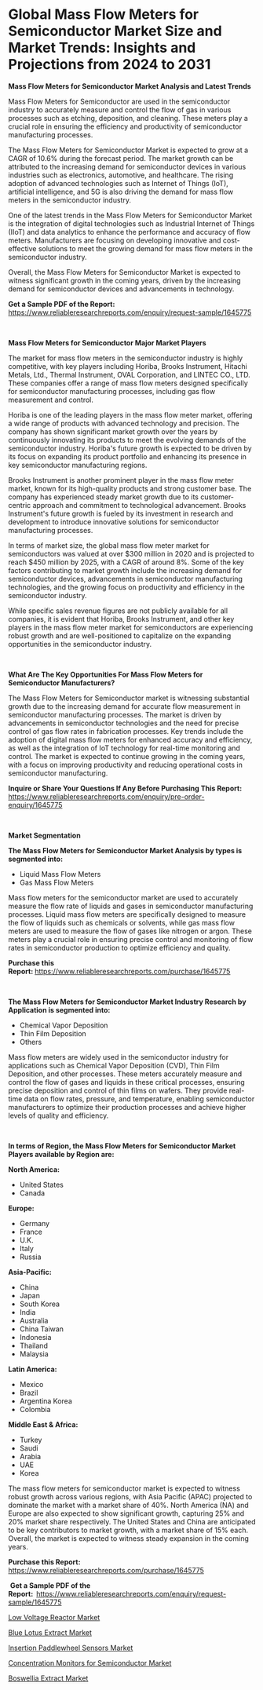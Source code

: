 <p><h1>Global Mass Flow Meters for Semiconductor Market Size and Market Trends: Insights and Projections from 2024 to 2031</h1></p><p><strong>Mass Flow Meters for Semiconductor Market Analysis and Latest Trends</strong></p>
<p><p>Mass Flow Meters for Semiconductor are used in the semiconductor industry to accurately measure and control the flow of gas in various processes such as etching, deposition, and cleaning. These meters play a crucial role in ensuring the efficiency and productivity of semiconductor manufacturing processes.</p><p>The Mass Flow Meters for Semiconductor Market is expected to grow at a CAGR of 10.6% during the forecast period. The market growth can be attributed to the increasing demand for semiconductor devices in various industries such as electronics, automotive, and healthcare. The rising adoption of advanced technologies such as Internet of Things (IoT), artificial intelligence, and 5G is also driving the demand for mass flow meters in the semiconductor industry.</p><p>One of the latest trends in the Mass Flow Meters for Semiconductor Market is the integration of digital technologies such as Industrial Internet of Things (IIoT) and data analytics to enhance the performance and accuracy of flow meters. Manufacturers are focusing on developing innovative and cost-effective solutions to meet the growing demand for mass flow meters in the semiconductor industry.</p><p>Overall, the Mass Flow Meters for Semiconductor Market is expected to witness significant growth in the coming years, driven by the increasing demand for semiconductor devices and advancements in technology.</p></p>
<p><strong>Get a Sample PDF of the Report:&nbsp;</strong> <a href="https://www.reliableresearchreports.com/enquiry/request-sample/1645775">https://www.reliableresearchreports.com/enquiry/request-sample/1645775</a></p>
<p>&nbsp;</p>
<p><strong>Mass Flow Meters for Semiconductor Major Market Players</strong></p>
<p><p>The market for mass flow meters in the semiconductor industry is highly competitive, with key players including Horiba, Brooks Instrument, Hitachi Metals, Ltd., Thermal Instrument, OVAL Corporation, and LINTEC CO., LTD. These companies offer a range of mass flow meters designed specifically for semiconductor manufacturing processes, including gas flow measurement and control.</p><p>Horiba is one of the leading players in the mass flow meter market, offering a wide range of products with advanced technology and precision. The company has shown significant market growth over the years by continuously innovating its products to meet the evolving demands of the semiconductor industry. Horiba's future growth is expected to be driven by its focus on expanding its product portfolio and enhancing its presence in key semiconductor manufacturing regions.</p><p>Brooks Instrument is another prominent player in the mass flow meter market, known for its high-quality products and strong customer base. The company has experienced steady market growth due to its customer-centric approach and commitment to technological advancement. Brooks Instrument's future growth is fueled by its investment in research and development to introduce innovative solutions for semiconductor manufacturing processes.</p><p>In terms of market size, the global mass flow meter market for semiconductors was valued at over $300 million in 2020 and is projected to reach $450 million by 2025, with a CAGR of around 8%. Some of the key factors contributing to market growth include the increasing demand for semiconductor devices, advancements in semiconductor manufacturing technologies, and the growing focus on productivity and efficiency in the semiconductor industry.</p><p>While specific sales revenue figures are not publicly available for all companies, it is evident that Horiba, Brooks Instrument, and other key players in the mass flow meter market for semiconductors are experiencing robust growth and are well-positioned to capitalize on the expanding opportunities in the semiconductor industry.</p></p>
<p>&nbsp;</p>
<p><strong>What Are The Key Opportunities For Mass Flow Meters for Semiconductor Manufacturers?</strong></p>
<p><p>The Mass Flow Meters for Semiconductor market is witnessing substantial growth due to the increasing demand for accurate flow measurement in semiconductor manufacturing processes. The market is driven by advancements in semiconductor technologies and the need for precise control of gas flow rates in fabrication processes. Key trends include the adoption of digital mass flow meters for enhanced accuracy and efficiency, as well as the integration of IoT technology for real-time monitoring and control. The market is expected to continue growing in the coming years, with a focus on improving productivity and reducing operational costs in semiconductor manufacturing.</p></p>
<p><strong>Inquire or Share Your Questions If Any Before Purchasing This Report:</strong> <a href="https://www.reliableresearchreports.com/enquiry/pre-order-enquiry/1645775">https://www.reliableresearchreports.com/enquiry/pre-order-enquiry/1645775</a></p>
<p>&nbsp;</p>
<p><strong>Market Segmentation</strong></p>
<p><strong>The Mass Flow Meters for Semiconductor Market Analysis by types is segmented into:</strong></p>
<p><ul><li>Liquid Mass Flow Meters</li><li>Gas Mass Flow Meters</li></ul></p>
<p><p>Mass flow meters for the semiconductor market are used to accurately measure the flow rate of liquids and gases in semiconductor manufacturing processes. Liquid mass flow meters are specifically designed to measure the flow of liquids such as chemicals or solvents, while gas mass flow meters are used to measure the flow of gases like nitrogen or argon. These meters play a crucial role in ensuring precise control and monitoring of flow rates in semiconductor production to optimize efficiency and quality.</p></p>
<p><strong>Purchase this Report:&nbsp;</strong><a href="https://www.reliableresearchreports.com/purchase/1645775">https://www.reliableresearchreports.com/purchase/1645775</a></p>
<p>&nbsp;</p>
<p><strong>The Mass Flow Meters for Semiconductor Market Industry Research by Application is segmented into:</strong></p>
<p><ul><li>Chemical Vapor Deposition</li><li>Thin Film Deposition</li><li>Others</li></ul></p>
<p><p>Mass flow meters are widely used in the semiconductor industry for applications such as Chemical Vapor Deposition (CVD), Thin Film Deposition, and other processes. These meters accurately measure and control the flow of gases and liquids in these critical processes, ensuring precise deposition and control of thin films on wafers. They provide real-time data on flow rates, pressure, and temperature, enabling semiconductor manufacturers to optimize their production processes and achieve higher levels of quality and efficiency.</p></p>
<p>&nbsp;</p>
<p><strong>In terms of Region, the Mass Flow Meters for Semiconductor Market Players available by Region are:</strong></p>
<p>
    <p> <strong> North America: </strong>
        <ul>
            <li>United States</li>
            <li>Canada</li>
        </ul>
        </p> 
    <p> <strong> Europe: </strong>
        <ul>
            <li>Germany</li>
            <li>France</li>
            <li>U.K.</li>
            <li>Italy</li>
            <li>Russia</li>
        </ul>
        </p> 
    <p> <strong> Asia-Pacific: </strong>
        <ul>
            <li>China</li>
            <li>Japan</li>
            <li>South Korea</li>
            <li>India</li>
            <li>Australia</li>
            <li>China Taiwan</li>
            <li>Indonesia</li>
            <li>Thailand</li>
            <li>Malaysia</li>
        </ul>
        </p> 
    <p> <strong> Latin America: </strong>
        <ul>
            <li>Mexico</li>
            <li>Brazil</li>
            <li>Argentina Korea</li>
            <li>Colombia</li>
        </ul>
        </p> 
    <p> <strong> Middle East & Africa: </strong>
        <ul>
            <li>Turkey</li>
            <li>Saudi</li>
            <li>Arabia</li>
            <li>UAE</li>
            <li>Korea</li>
        </ul>
    </p>
    </p>
<p><p>The mass flow meters for semiconductor market is expected to witness robust growth across various regions, with Asia Pacific (APAC) projected to dominate the market with a market share of 40%. North America (NA) and Europe are also expected to show significant growth, capturing 25% and 20% market share respectively. The United States and China are anticipated to be key contributors to market growth, with a market share of 15% each. Overall, the market is expected to witness steady expansion in the coming years.</p></p>
<p><strong>Purchase this Report: </strong><a href="https://www.reliableresearchreports.com/purchase/1645775">https://www.reliableresearchreports.com/purchase/1645775</a></p>
<p>&nbsp;<strong>Get a Sample PDF of the Report:&nbsp;&nbsp;</strong><a href="https://www.reliableresearchreports.com/enquiry/request-sample/1645775">https://www.reliableresearchreports.com/enquiry/request-sample/1645775</a></p>
<p><strong></strong></p>
<p><p><a href="https://mire-aunt-385.notion.site/Low-Voltage-Reactor-Market-Share-Market-New-Trends-Analysis-Report-By-Type-By-Application-By-End-011a7201ae4f4a69bb23eedaf6fa129a">Low Voltage Reactor Market</a></p><p><a href="https://view.publitas.com/reportprime-1/blue-lotus-extract-market-provides-detailed-segmentation-of-this-market-based-on-type-application-and-region-and-forecast-for-the-period-from-2024-2031/">Blue Lotus Extract Market</a></p><p><a href="https://butternut-bug-553.notion.site/Insertion-Paddlewheel-Sensors-Market-Research-Report-Unlocks-Analysis-on-the-Market-Financial-Status-2e42b0b7e7c049f2b903fd4870be6dd7">Insertion Paddlewheel Sensors Market</a></p><p><a href="https://github.com/ruddyyedelwadw/Market-Research-Report-List-1/blob/main/concentration-monitors-for-semiconductor-market.md">Concentration Monitors for Semiconductor Market</a></p><p><a href="https://view.publitas.com/reportprime-1/boswellia-extract-market-size-global-industry-overview-market-segmentation-and-forecast-2024-to-2031/">Boswellia Extract Market</a></p></p>